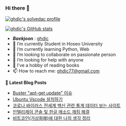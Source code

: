 ### Hi there 👋

[![ghdic's solvedac profile](http://mazassumnida.wtf/api/v2/generate_badge?boj=ghdic)](https://solved.ac/profile/ghdic)

[![ghdic's GitHub stats](https://github-readme-stats.vercel.app/api?username=ghdic&show_icons=true&theme=onedark)](https://github.com/ghdic/github-readme-stats)
- __*Baekjoon*__ : [ghdic](http://icpc.me/ghdic)
- 🔭 I’m currently Student in Hoseo University
- 🌱 I’m currently learning Python, Web
- 👯 I’m looking to collaborate on passionate person 
- 🤔 I’m looking for help with anyone
- 💬 I've a hobby of reading books
- 📫 How to reach me: ghdic77@gmail.com


**📕 Latest Blog Posts**
<!-- BLOG-POST-LIST:START -->
- [Buster "apt-get update" 이슈](https://marinelifeirony.tistory.com/135)
- [Ubuntu Vscode 설치하기](https://marinelifeirony.tistory.com/134)
- [코로나 바이러스 전세계 백신 관련 통계 데이터 보는 사이트](https://marinelifeirony.tistory.com/133)
- [인텔리제이 콘솔 및 한글 메소드 깨짐 해결](https://marinelifeirony.tistory.com/132)
- [비트코인(가상화폐)에 대한 나의 생각 정리](https://marinelifeirony.tistory.com/131)
<!-- BLOG-POST-LIST:END -->